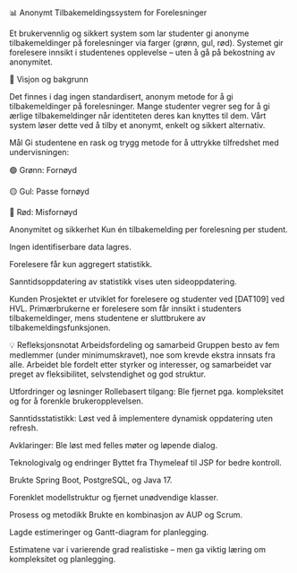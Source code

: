 📊 Anonymt Tilbakemeldingssystem for Forelesninger

Et brukervennlig og sikkert system som lar studenter gi anonyme tilbakemeldinger på forelesninger via farger (grønn, gul, rød). Systemet gir forelesere innsikt i studentenes opplevelse – uten å gå på bekostning av anonymitet.

🚀 Visjon og bakgrunn

Det finnes i dag ingen standardisert, anonym metode for å gi tilbakemeldinger på forelesninger. Mange studenter vegrer seg for å gi ærlige tilbakemeldinger når identiteten deres kan knyttes til dem. Vårt system løser dette ved å tilby et anonymt, enkelt og sikkert alternativ.

Mål
Gi studentene en rask og trygg metode for å uttrykke tilfredshet med undervisningen:

🟢 Grønn: Fornøyd

🟡 Gul: Passe fornøyd

🔴 Rød: Misfornøyd

Anonymitet og sikkerhet
Kun én tilbakemelding per forelesning per student.

Ingen identifiserbare data lagres.

Forelesere får kun aggregert statistikk.

Sanntidsoppdatering av statistikk vises uten sideoppdatering.

Kunden
Prosjektet er utviklet for forelesere og studenter ved [DAT109] ved HVL. Primærbrukerne er forelesere som får innsikt i studenters tilbakemeldinger, mens studentene er sluttbrukere av tilbakemeldingsfunksjonen.

💡 Refleksjonsnotat
Arbeidsfordeling og samarbeid
Gruppen besto av fem medlemmer (under minimumskravet), noe som krevde ekstra innsats fra alle. Arbeidet ble fordelt etter styrker og interesser, og samarbeidet var preget av fleksibilitet, selvstendighet og god struktur.

Utfordringer og løsninger
Rollebasert tilgang: Ble fjernet pga. kompleksitet og for å forenkle brukeropplevelsen.

Sanntidsstatistikk: Løst ved å implementere dynamisk oppdatering uten refresh.

Avklaringer: Ble løst med felles møter og løpende dialog.

Teknologivalg og endringer
Byttet fra Thymeleaf til JSP for bedre kontroll.

Brukte Spring Boot, PostgreSQL, og Java 17.

Forenklet modellstruktur og fjernet unødvendige klasser.

Prosess og metodikk
Brukte en kombinasjon av AUP og Scrum.

Lagde estimeringer og Gantt-diagram for planlegging.

Estimatene var i varierende grad realistiske – men ga viktig læring om kompleksitet og planlegging.

